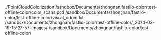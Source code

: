 ./PointCloudColorization /sandbox/Documents/zhongnan/fastlio-color/test-offline-color/color_scans.pcd /sandbox/Documents/zhongnan/fastlio-color/test-offline-color/visual_odom.txt /sandbox/Documents/zhongnan/fastlio-color/test-offline-color/_2024-03-19-15-27-57-images/ /sandbox/Documents/zhongnan/fastlio-color/test-offline-color/